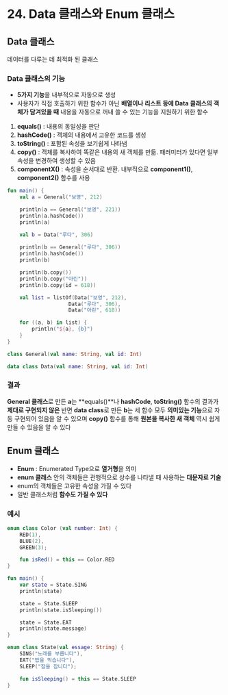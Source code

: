 # 24. Data 클래스와 Enum 클래스

## Data 클래스
데이터를 다루는 데 최적화 된 클래스

### Data 클래스의 기능
- **5가지 기능**을 내부적으로 자동으로 생성
- 사용자가 직접 호출하기 위한 함수가 아닌 **배열이나 리스트 등에 Data 클래스의 객체가 담겨있을 때** 내용을 자동으로 꺼내 쓸 수 있는 기능을 지원하기 위한 함수

1. **equals()** : 내용의 동일성을 판단
2. **hashCode()** : 객체의 내용에서 고유한 코드를 생성
3. **toString()** : 포함된 속성을 보기쉽게 나타냄
4. **copy()** : 객체를 복사하여 똑같은 내용의 새 객체를 만듦. 패러미터가 있다면 일부 속성을 변경하여 생성할 수 있음
5. **componentX()** : 속성을 순서대로 반환. 내부적으로 **component1()**, **component2()** 함수를 사용

```kotlin
fun main() {
    val a = General("보영", 212)

    println(a == General("보영", 221))
    println(a.hashCode())
    println(a)

    val b = Data("루다", 306)
    
    println(b == General("루다", 306))
    println(b.hashCode())
    println(b)

    println(b.copy())
    println(b.copy("아린"))
    println(b.copy(id = 618))

    val list = listOf(Data("보영", 212),
                    Data("루다", 306),
                    Data("아린", 618))

    for ((a, b) in list) {
        println("${a}, {b}")
    }
}

class General(val name: String, val id: Int)

data class Data(val name: String, val id: Int)
```

### 결과
**General 클래스**로 만든 **a**는 **equals()**나 **hashCode**, **toString()** 함수의 결과가 **제대로 구현되지 않은** 반면 **data class**로 만든 **b**는 세 함수 모두 **의미있는 기능**으로 자동 구현되어 있음을 알 수 있으며 **copy()** 함수를 통해 **원본을 복사한 새 객체** 역시 쉽게 만들 수 있음을 알 수 있다

## Enum 클래스
- **Enum** : Enumerated Type으로 **열거형**을 의미
- **enum 클래스** 안의 객체들은 관행적으로 상수를 나타낼 때 사용하는 **대문자로 기술**
- enum의 객체들은 고유한 속성을 가질 수 있다
- 일반 클래스처럼 **함수도 가질 수 있다**

### 예시
```kotlin
enum class Color (val number: Int) {
    RED(1),
    BLUE(2),
    GREEN(3);

    fun isRed() = this == Color.RED
}
```

```kotlin
fun main() {
    var state = State.SING
    println(state)

    state = State.SLEEP
    println(state.isSleeping())

    state = State.EAT
    println(state.message)
}

enum class State(val essage: String) {
    SING("노래를 부릅니다"),
    EAT("밥을 먹습니다"),
    SLEEP("잠을 잡니다");

    fun isSleeping() = this == State.SLEEP
}
```